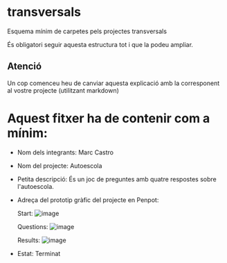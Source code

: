 # transversals
Esquema mínim de carpetes pels projectes transversals

És obligatori seguir aquesta estructura tot i que la podeu ampliar.

## Atenció
Un cop comenceu heu de canviar aquesta explicació amb la corresponent al vostre projecte (utilitzant markdown)

# Aquest fitxer ha de contenir com a mínim:
 * Nom dels integrants: Marc Castro
 * Nom del projecte: Autoescola
 * Petita descripció: És un joc de preguntes amb quatre respostes sobre l'autoescola.
 * Adreça del prototip gràfic del projecte en Penpot:
   
    Start:
    ![image](https://github.com/user-attachments/assets/ba0d1965-89ca-48a1-93d8-dfd1e1ca7600)

   
    Questions:
    ![image](https://github.com/user-attachments/assets/919854ea-7a68-4e35-9a27-b35810381763)

   
    Results:
    ![image](https://github.com/user-attachments/assets/1fb2361d-7d13-4fd0-bedc-668f83c09482)
 * Estat: Terminat
